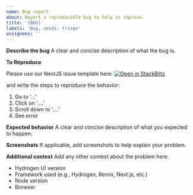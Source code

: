 ```yaml
---
name: Bug report
about: Report a reproducible bug to help us improve.
title: '[BUG]'
labels: 'Bug, needs: triage'
assignees: ''
---
```


**Describe the bug**
A clear and concise description of what the bug is.

**To Reproduce**

Please use our NextJS issue template here: [![Open in StackBlitz](https://developer.stackblitz.com/img/open_in_stackblitz.svg)](https://stackblitz.com/fork/github/shopify/hydrogen-ui/tree/main/apps/nextjs?file=pages%2Findex.tsx)

and write the steps to reproduce the behavior:

1. Go to '...'
2. Click on '....'
3. Scroll down to '....'
4. See error

**Expected behavior**
A clear and concise description of what you expected to happen.

**Screenshots**
If applicable, add screenshots to help explain your problem.

**Additional context**
Add any other context about the problem here.

- Hydrogen UI version
- Framework used (e.g., Hydrogen, Remix, Next.js, etc.)
- Node version
- Browser
